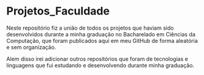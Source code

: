 # Projetos_Faculdade
Neste repositório fiz a união de todos os projetos que haviam sido desenvolvidos durante a minha graduação no Bacharelado em Ciências da Computação, que foram publicados aqui em meu GitHub de forma aleatória e sem organização.

Alem disso irei adicionar outros repositórios que foram de tecnologias e linguagens que fui estudando e desenvolvendo durante minha graduação.
